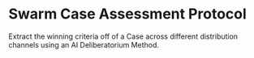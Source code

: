 # Swarm Case Assessment Protocol

Extract the winning criteria off of a Case across different distribution channels using an AI Deliberatorium Method.